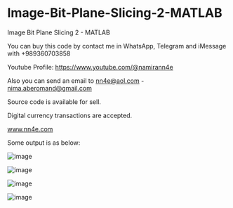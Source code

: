 # Image-Bit-Plane-Slicing-2-MATLAB
Image Bit Plane Slicing 2 - MATLAB

You can buy this code by contact me in WhatsApp, Telegram and iMessage with +989360703858

Youtube Profile: https://www.youtube.com/@namirann4e

Also you can send an email to nn4e@aol.com - nima.aberomand@gmail.com

Source code is available for sell.

Digital currency transactions are accepted.

www.nn4e.com

Some output is as below:

![image](https://github.com/user-attachments/assets/d460430b-b904-4c5b-99d6-5b206f842dd6)

![image](https://github.com/user-attachments/assets/6529d6d2-2320-4830-a64d-7f72d9fbfda3)

![image](https://github.com/user-attachments/assets/bbd8cf56-b9a2-4447-95e9-c81976053924)

![image](https://github.com/user-attachments/assets/1316a5df-dd3d-4785-9c29-5339286e8dfd)
